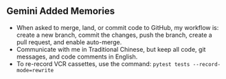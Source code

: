 ## Gemini Added Memories

- When asked to merge, land, or commit code to GitHub, my workflow is: create a new branch, commit the changes, push the branch, create a pull request, and enable auto-merge.
- Communicate with me in Traditional Chinese, but keep all code, git messages, and code comments in English.
- To re-record VCR cassettes, use the command: `pytest tests --record-mode=rewrite`
